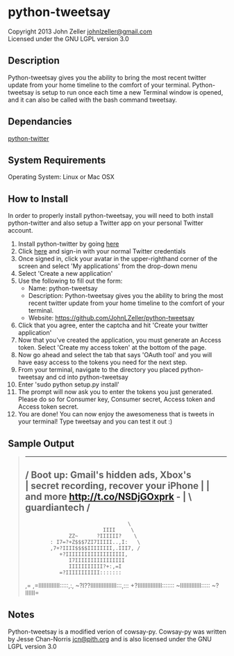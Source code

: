 python-tweetsay
===============
Copyright 2013 John Zeller <johnlzeller@gmail.com><br>
Licensed under the GNU LGPL version 3.0

Description
-----------
Python-tweetsay gives you the ability to bring the most recent twitter update from your home timeline to the comfort of your terminal. Python-tweetsay is setup to run once each time a new Terminal window is opened, and it can also be called with the bash command tweetsay.

Dependancies
------------
[python-twitter](http://code.google.com/p/python-twitter/)

System Requirements
-------------------
Operating System: Linux or Mac OSX

How to Install
--------------
In order to properly install python-tweetsay, you will need to both install python-twitter and also setup a Twitter app on your personal Twitter account.

1. Install python-twitter by going [here](http://code.google.com/p/python-twitter/)
2. Click [here](https://dev.twitter.com/user/login?destination=home) and sign-in with your normal Twitter credentials
3. Once signed in, click your avatar in the upper-righthand corner of the screen and select 'My applications' from the drop-down menu
4. Select 'Create a new application'
5. Use the following to fill out the form:
	* Name: python-tweetsay
	* Description: Python-tweetsay gives you the ability to bring the most recent twitter update from your home timeline to the comfort of your terminal.
	* Website: https://github.com/JohnLZeller/python-tweetsay
6. Click that you agree, enter the captcha and hit 'Create your twitter application'
7. Now that you've created the application, you must generate an Access token. Select 'Create my access token' at the bottom of the page.
8. Now go ahead and select the tab that says 'OAuth tool' and you will have easy access to the tokens you need for the next step.
9. From your terminal, navigate to the directory you placed python-tweetsay and cd into python-tweetsay
10. Enter 'sudo python setup.py install'
11. The prompt will now ask you to enter the tokens you just generated. Please do so for Consumer key, Consumer secret, Access token and Access token secret.
12. You are done! You can now enjoy the awesomeness that is tweets in your terminal! Type tweetsay and you can test it out :)

Sample Output
-------------
>  _____________________________________
>/ Boot up: Gmail's hidden ads, Xbox's   \
>| secret recording, recover your iPhone |
>| and more http://t.co/NSDjGOxprk -     |
>\ guardiantech                          /
>  -------------------------------------
>                                      \
>                              IIII     \
>                   ZZ~      ?IIIIII?    \
>             : I7=?+Z$$$7ZI7IIIII..,I:   \
>             ,7+?IIII$$$$IIIIIIII,.III7, /
>                +?IIIIIIIIIIIIIIIIIII,
>                   I7IIIIIIIIIIIIIIII
>                   IIIIIIIIIII?+:,=I
>                =?IIIIIIIIIII:::::::
>  ,=        ,=IIIIIIIIIIIII:::::,:,
>     ~?I??IIIIIIIIIIIIIIII:::,:::
>        +?IIIIIIIIIIIIIII:::::::
>           ~IIIIIIIIIIIII:::::
>                 ~?IIIIII=

Notes
-----
Python-tweetsay is a modified verion of cowsay-py. Cowsay-py was written by Jesse Chan-Norris <jcn@pith.org> and is also licensed under the GNU LGPL version 3.0
